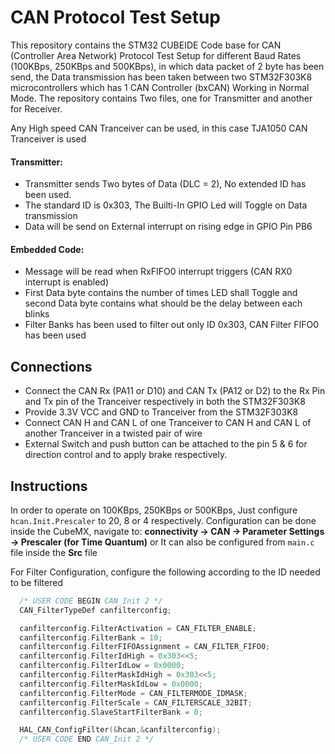 # CAN Protocol Test Setup

This repository contains the STM32 CUBEIDE Code base for CAN (Controller Area Network) Protocol Test Setup for different Baud Rates (100KBps, 250KBps and 500KBps), in which data packet of 2 byte has been send, the Data transmission has been taken between two STM32F303K8 microcontrollers which has 1 CAN Controller (bxCAN)
Working in Normal Mode. The repository contains Two files, one for Transmitter and another for Receiver.

Any High speed CAN Tranceiver can be used, in this case TJA1050 CAN Tranceiver is used

#### Transmitter:

 - Transmitter sends Two bytes of Data (DLC = 2), No extended ID has been used.
 - The standard ID is 0x303, The Builti-In GPIO Led will Toggle on Data transmission
 - Data will be send on External interrupt on rising edge in GPIO Pin PB6

#### Embedded Code:

 - Message will be read when RxFIFO0 interrupt triggers (CAN RX0 interrupt is enabled)
 - First Data byte contains the number of times LED shall Toggle and second Data byte contains what should be the delay between each blinks
 - Filter Banks has been used to filter out only ID 0x303, CAN Filter FIFO0 has been used

## Connections

* Connect the CAN Rx (PA11 or D10) and CAN Tx (PA12 or D2) to the Rx Pin and Tx pin of the Tranceiver respectively in both the STM32F303K8
* Provide 3.3V VCC and GND to Tranceiver from the STM32F303K8
* Connect CAN H and CAN L of one Tranceiver to CAN H and CAN L of another Tranceiver in a twisted pair of wire
* External Switch and push button can be attached to the pin 5 & 6 for direction control and to apply brake respectively.

## Instructions

In order to operate on 100KBps, 250KBps or 500KBps, Just configure `hcan.Init.Prescaler` to 20, 8 or 4 respectively. Configuration can be done inside the CubeMX, navigate to: **connectivity -> CAN -> Parameter Settings -> Prescaler (for Time Quantum)** or It can also be configured from `main.c` file inside the **Src** file

For Filter Configuration, configure the following according to the ID needed to be filtered
```C++
  /* USER CODE BEGIN CAN_Init 2 */
  CAN_FilterTypeDef canfilterconfig;

  canfilterconfig.FilterActivation = CAN_FILTER_ENABLE;
  canfilterconfig.FilterBank = 10;
  canfilterconfig.FilterFIFOAssignment = CAN_FILTER_FIFO0;
  canfilterconfig.FilterIdHigh = 0x303<<5;
  canfilterconfig.FilterIdLow = 0x0000;
  canfilterconfig.FilterMaskIdHigh = 0x303<<5;
  canfilterconfig.FilterMaskIdLow = 0x0000;
  canfilterconfig.FilterMode = CAN_FILTERMODE_IDMASK;
  canfilterconfig.FilterScale = CAN_FILTERSCALE_32BIT;
  canfilterconfig.SlaveStartFilterBank = 0;

  HAL_CAN_ConfigFilter(&hcan,&canfilterconfig);
  /* USER CODE END CAN_Init 2 */
```
